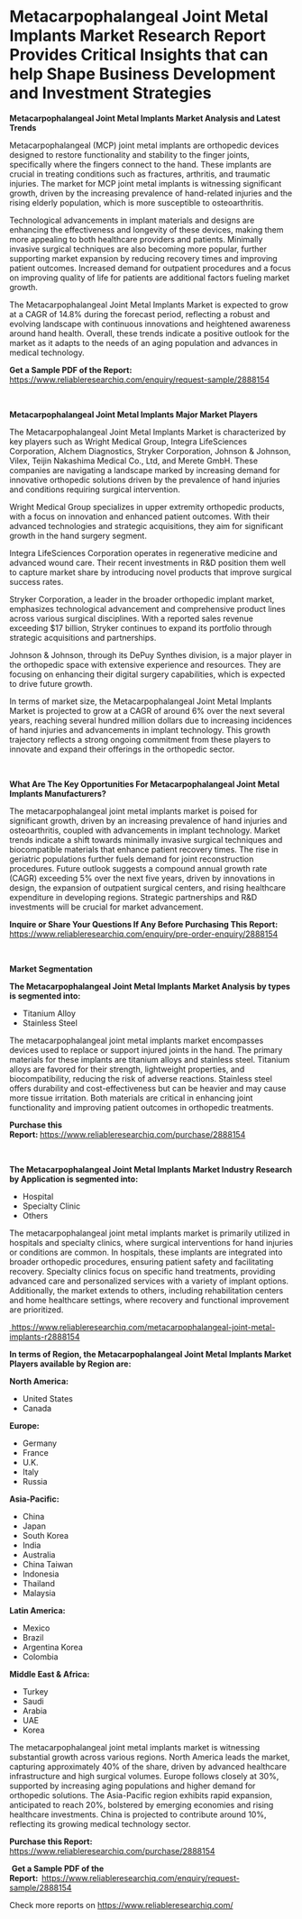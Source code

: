 <p><h1>Metacarpophalangeal Joint Metal Implants Market Research Report Provides Critical Insights that can help Shape Business Development and Investment Strategies</h1></p><p><strong>Metacarpophalangeal Joint Metal Implants Market Analysis and Latest Trends</strong></p>
<p><p>Metacarpophalangeal (MCP) joint metal implants are orthopedic devices designed to restore functionality and stability to the finger joints, specifically where the fingers connect to the hand. These implants are crucial in treating conditions such as fractures, arthritis, and traumatic injuries. The market for MCP joint metal implants is witnessing significant growth, driven by the increasing prevalence of hand-related injuries and the rising elderly population, which is more susceptible to osteoarthritis.</p><p>Technological advancements in implant materials and designs are enhancing the effectiveness and longevity of these devices, making them more appealing to both healthcare providers and patients. Minimally invasive surgical techniques are also becoming more popular, further supporting market expansion by reducing recovery times and improving patient outcomes. Increased demand for outpatient procedures and a focus on improving quality of life for patients are additional factors fueling market growth. </p><p>The Metacarpophalangeal Joint Metal Implants Market is expected to grow at a CAGR of 14.8% during the forecast period, reflecting a robust and evolving landscape with continuous innovations and heightened awareness around hand health. Overall, these trends indicate a positive outlook for the market as it adapts to the needs of an aging population and advances in medical technology.</p></p>
<p><strong>Get a Sample PDF of the Report:&nbsp;</strong> <a href="https://www.reliableresearchiq.com/enquiry/request-sample/2888154?utm_campaign=3296&utm_medium=2&utm_source=Github&utm_content=ia&utm_term=14032025&utm_id=metacarpophalangeal-joint-metal-implants">https://www.reliableresearchiq.com/enquiry/request-sample/2888154</a></p>
<p>&nbsp;</p>
<p><strong>Metacarpophalangeal Joint Metal Implants Major Market Players</strong></p>
<p><p>The Metacarpophalangeal Joint Metal Implants Market is characterized by key players such as Wright Medical Group, Integra LifeSciences Corporation, Alchem Diagnostics, Stryker Corporation, Johnson & Johnson, Vilex, Teijin Nakashima Medical Co., Ltd, and Merete GmbH. These companies are navigating a landscape marked by increasing demand for innovative orthopedic solutions driven by the prevalence of hand injuries and conditions requiring surgical intervention.</p><p>Wright Medical Group specializes in upper extremity orthopedic products, with a focus on innovation and enhanced patient outcomes. With their advanced technologies and strategic acquisitions, they aim for significant growth in the hand surgery segment.</p><p>Integra LifeSciences Corporation operates in regenerative medicine and advanced wound care. Their recent investments in R&D position them well to capture market share by introducing novel products that improve surgical success rates.</p><p>Stryker Corporation, a leader in the broader orthopedic implant market, emphasizes technological advancement and comprehensive product lines across various surgical disciplines. With a reported sales revenue exceeding $17 billion, Stryker continues to expand its portfolio through strategic acquisitions and partnerships.</p><p>Johnson & Johnson, through its DePuy Synthes division, is a major player in the orthopedic space with extensive experience and resources. They are focusing on enhancing their digital surgery capabilities, which is expected to drive future growth.</p><p>In terms of market size, the Metacarpophalangeal Joint Metal Implants Market is projected to grow at a CAGR of around 6% over the next several years, reaching several hundred million dollars due to increasing incidences of hand injuries and advancements in implant technology. This growth trajectory reflects a strong ongoing commitment from these players to innovate and expand their offerings in the orthopedic sector.</p></p>
<p>&nbsp;</p>
<p><strong>What Are The Key Opportunities For Metacarpophalangeal Joint Metal Implants Manufacturers?</strong></p>
<p><p>The metacarpophalangeal joint metal implants market is poised for significant growth, driven by an increasing prevalence of hand injuries and osteoarthritis, coupled with advancements in implant technology. Market trends indicate a shift towards minimally invasive surgical techniques and biocompatible materials that enhance patient recovery times. The rise in geriatric populations further fuels demand for joint reconstruction procedures. Future outlook suggests a compound annual growth rate (CAGR) exceeding 5% over the next five years, driven by innovations in design, the expansion of outpatient surgical centers, and rising healthcare expenditure in developing regions. Strategic partnerships and R&D investments will be crucial for market advancement.</p></p>
<p><strong>Inquire or Share Your Questions If Any Before Purchasing This Report:</strong> <a href="https://www.reliableresearchiq.com/enquiry/pre-order-enquiry/2888154?utm_campaign=3296&utm_medium=2&utm_source=Github&utm_content=ia&utm_term=14032025&utm_id=metacarpophalangeal-joint-metal-implants">https://www.reliableresearchiq.com/enquiry/pre-order-enquiry/2888154</a></p>
<p>&nbsp;</p>
<p><strong>Market Segmentation</strong></p>
<p><strong>The Metacarpophalangeal Joint Metal Implants Market Analysis by types is segmented into:</strong></p>
<p><ul><li> Titanium Alloy</li><li>Stainless Steel </li></ul></p>
<p><p>The metacarpophalangeal joint metal implants market encompasses devices used to replace or support injured joints in the hand. The primary materials for these implants are titanium alloys and stainless steel. Titanium alloys are favored for their strength, lightweight properties, and biocompatibility, reducing the risk of adverse reactions. Stainless steel offers durability and cost-effectiveness but can be heavier and may cause more tissue irritation. Both materials are critical in enhancing joint functionality and improving patient outcomes in orthopedic treatments.</p></p>
<p><strong>Purchase this Report:&nbsp;</strong><a href="https://www.reliableresearchiq.com/purchase/2888154?utm_campaign=3296&utm_medium=2&utm_source=Github&utm_content=ia&utm_term=14032025&utm_id=metacarpophalangeal-joint-metal-implants">https://www.reliableresearchiq.com/purchase/2888154</a></p>
<p>&nbsp;</p>
<p><strong>The Metacarpophalangeal Joint Metal Implants Market Industry Research by Application is segmented into:</strong></p>
<p><ul><li> Hospital</li><li>Specialty Clinic</li><li>Others </li></ul></p>
<p><p>The metacarpophalangeal joint metal implants market is primarily utilized in hospitals and specialty clinics, where surgical interventions for hand injuries or conditions are common. In hospitals, these implants are integrated into broader orthopedic procedures, ensuring patient safety and facilitating recovery. Specialty clinics focus on specific hand treatments, providing advanced care and personalized services with a variety of implant options. Additionally, the market extends to others, including rehabilitation centers and home healthcare settings, where recovery and functional improvement are prioritized.</p></p>
<p><a href="https://www.reliableresearchiq.com/metacarpophalangeal-joint-metal-implants-r2888154?utm_campaign=3296&utm_medium=2&utm_source=Github&utm_content=ia&utm_term=14032025&utm_id=metacarpophalangeal-joint-metal-implants">&nbsp;https://www.reliableresearchiq.com/metacarpophalangeal-joint-metal-implants-r2888154</a></p>
<p><strong>In terms of Region, the Metacarpophalangeal Joint Metal Implants Market Players available by Region are:</strong></p>
<p>
    <p> <strong> North America: </strong>
        <ul>
            <li>United States</li>
            <li>Canada</li>
        </ul>
        </p> 
    <p> <strong> Europe: </strong>
        <ul>
            <li>Germany</li>
            <li>France</li>
            <li>U.K.</li>
            <li>Italy</li>
            <li>Russia</li>
        </ul>
        </p> 
    <p> <strong> Asia-Pacific: </strong>
        <ul>
            <li>China</li>
            <li>Japan</li>
            <li>South Korea</li>
            <li>India</li>
            <li>Australia</li>
            <li>China Taiwan</li>
            <li>Indonesia</li>
            <li>Thailand</li>
            <li>Malaysia</li>
        </ul>
        </p> 
    <p> <strong> Latin America: </strong>
        <ul>
            <li>Mexico</li>
            <li>Brazil</li>
            <li>Argentina Korea</li>
            <li>Colombia</li>
        </ul>
        </p> 
    <p> <strong> Middle East & Africa: </strong>
        <ul>
            <li>Turkey</li>
            <li>Saudi</li>
            <li>Arabia</li>
            <li>UAE</li>
            <li>Korea</li>
        </ul>
    </p>
    </p>
<p><p>The metacarpophalangeal joint metal implants market is witnessing substantial growth across various regions. North America leads the market, capturing approximately 40% of the share, driven by advanced healthcare infrastructure and high surgical volumes. Europe follows closely at 30%, supported by increasing aging populations and higher demand for orthopedic solutions. The Asia-Pacific region exhibits rapid expansion, anticipated to reach 20%, bolstered by emerging economies and rising healthcare investments. China is projected to contribute around 10%, reflecting its growing medical technology sector.</p></p>
<p><strong>Purchase this Report: </strong><a href="https://www.reliableresearchiq.com/purchase/2888154?utm_campaign=3296&utm_medium=2&utm_source=Github&utm_content=ia&utm_term=14032025&utm_id=metacarpophalangeal-joint-metal-implants">https://www.reliableresearchiq.com/purchase/2888154</a></p>
<p>&nbsp;<strong>Get a Sample PDF of the Report:&nbsp;&nbsp;</strong><a href="https://www.reliableresearchiq.com/enquiry/request-sample/2888154?utm_campaign=3296&utm_medium=2&utm_source=Github&utm_content=ia&utm_term=14032025&utm_id=metacarpophalangeal-joint-metal-implants">https://www.reliableresearchiq.com/enquiry/request-sample/2888154</a></p>
<p><strong></strong></p>
<p>Check more reports on <a href="https://www.reliableresearchiq.com/?utm_campaign=3296&utm_medium=2&utm_source=Github&utm_content=ia&utm_term=14032025&utm_id=metacarpophalangeal-joint-metal-implants">https://www.reliableresearchiq.com/</a></p>